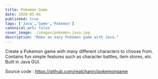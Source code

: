 ```yaml
---
title: Pokemon Game
date: 2020-05-01
published: true
tags: ['Java','Game','Pokemon']
canonical_url: false
cover_image: ./images/pokemon-java.jpg
description: "Make an easy Pokemon game with Java."
---
```


Create a Pokemon game with many different characters to choose from. Contains fun simple features such as character battles, item stores, etc. Built in Java GUI.

Source code : https://github.com/realchanin/pokemongame
